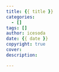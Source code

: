 ```yaml
---
title: {{ title }}
categories:
  - []
tags: [] 
author: icesoda
date: {{ date }}
copyright: true
cover:
description:

---
```


